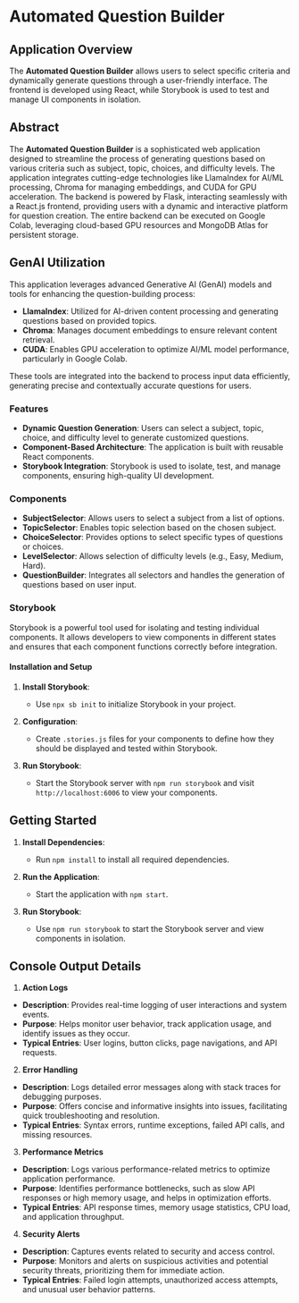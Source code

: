 # Automated Question Builder

## Application Overview

The **Automated Question Builder** allows users to select specific criteria and dynamically generate questions through a user-friendly interface. The frontend is developed using React, while Storybook is used to test and manage UI components in isolation.

## Abstract

The **Automated Question Builder** is a sophisticated web application designed to streamline the process of generating questions based on various criteria such as subject, topic, choices, and difficulty levels. The application integrates cutting-edge technologies like LlamaIndex for AI/ML processing, Chroma for managing embeddings, and CUDA for GPU acceleration. The backend is powered by Flask, interacting seamlessly with a React.js frontend, providing users with a dynamic and interactive platform for question creation. The entire backend can be executed on Google Colab, leveraging cloud-based GPU resources and MongoDB Atlas for persistent storage.

## GenAI Utilization

This application leverages advanced Generative AI (GenAI) models and tools for enhancing the question-building process:

- **LlamaIndex**: Utilized for AI-driven content processing and generating questions based on provided topics.
- **Chroma**: Manages document embeddings to ensure relevant content retrieval.
- **CUDA**: Enables GPU acceleration to optimize AI/ML model performance, particularly in Google Colab.

These tools are integrated into the backend to process input data efficiently, generating precise and contextually accurate questions for users.

### Features

- **Dynamic Question Generation**: Users can select a subject, topic, choice, and difficulty level to generate customized questions.
- **Component-Based Architecture**: The application is built with reusable React components.
- **Storybook Integration**: Storybook is used to isolate, test, and manage components, ensuring high-quality UI development.

### Components

- **SubjectSelector**: Allows users to select a subject from a list of options.
- **TopicSelector**: Enables topic selection based on the chosen subject.
- **ChoiceSelector**: Provides options to select specific types of questions or choices.
- **LevelSelector**: Allows selection of difficulty levels (e.g., Easy, Medium, Hard).
- **QuestionBuilder**: Integrates all selectors and handles the generation of questions based on user input.

### Storybook

Storybook is a powerful tool used for isolating and testing individual components. It allows developers to view components in different states and ensures that each component functions correctly before integration.

#### **Installation and Setup**

1. **Install Storybook**: 
   - Use `npx sb init` to initialize Storybook in your project.

2. **Configuration**: 
   - Create `.stories.js` files for your components to define how they should be displayed and tested within Storybook.

3. **Run Storybook**:
   - Start the Storybook server with `npm run storybook` and visit `http://localhost:6006` to view your components.

## Getting Started

1. **Install Dependencies**:
   - Run `npm install` to install all required dependencies.

2. **Run the Application**:
   - Start the application with `npm start`.

3. **Run Storybook**:
   - Use `npm run storybook` to start the Storybook server and view components in isolation.


## Console Output Details

1. **Action Logs**
- **Description**: Provides real-time logging of user interactions and system events.
- **Purpose**: Helps monitor user behavior, track application usage, and identify issues as they occur.
- **Typical Entries**: User logins, button clicks, page navigations, and API requests.

2. **Error Handling**
- **Description**: Logs detailed error messages along with stack traces for debugging purposes.
- **Purpose**: Offers concise and informative insights into issues, facilitating quick troubleshooting and resolution.
- **Typical Entries**: Syntax errors, runtime exceptions, failed API calls, and missing resources.

3. **Performance Metrics**
- **Description**: Logs various performance-related metrics to optimize application performance.
- **Purpose**: Identifies performance bottlenecks, such as slow API responses or high memory usage, and helps in optimization efforts.
- **Typical Entries**: API response times, memory usage statistics, CPU load, and application throughput.

4. **Security Alerts**
- **Description**: Captures events related to security and access control.
- **Purpose**: Monitors and alerts on suspicious activities and potential security threats, prioritizing them for immediate action.
- **Typical Entries**: Failed login attempts, unauthorized access attempts, and unusual user behavior patterns.
